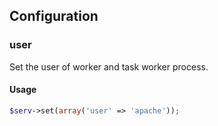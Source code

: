 ## Configuration

### user

Set the user of worker and task worker process.

#### Usage

```php
$serv->set(array('user' => 'apache'));
```
